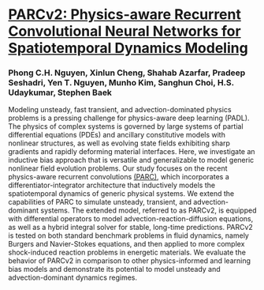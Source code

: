 <h1><a href="https://arxiv.org/abs/2402.12503">PARCv2: Physics-aware Recurrent Convolutional Neural Networks for Spatiotemporal Dynamics Modeling</a></h1>
<h3>Phong C.H. Nguyen, Xinlun Cheng, Shahab Azarfar, Pradeep Seshadri, Yen T. Nguyen, Munho Kim, Sanghun Choi, H.S. Udaykumar, Stephen Baek</h3>
Modeling unsteady, fast transient, and advection-dominated physics problems is a pressing challenge for physics-aware deep learning (PADL). 
The physics of complex systems is governed by large systems of partial differential equations (PDEs) and ancillary constitutive models with nonlinear structures,
as well as evolving state fields exhibiting sharp gradients and rapidly deforming material interfaces. Here, we investigate an inductive bias approach that is 
versatile and generalizable to model generic nonlinear field evolution problems. Our study focuses on the recent physics-aware recurrent convolutions
<a href="https://www.science.org/doi/10.1126/sciadv.add6868">(PARC)</a>, 
which incorporates a differentiator-integrator architecture that inductively models the spatiotemporal dynamics of generic physical systems. We extend the capabilities
of PARC to simulate unsteady, transient, and advection-dominant systems. The extended model, referred to as PARCv2, is equipped with differential operators to model
advection-reaction-diffusion equations, as well as a hybrid integral solver for stable, long-time predictions. PARCv2 is tested on both standard benchmark problems in
fluid dynamics, namely Burgers and Navier-Stokes equations, and then applied to more complex shock-induced reaction problems in energetic materials. We evaluate the behavior
of PARCv2 in comparison to other physics-informed and learning bias models and demonstrate its potential to model unsteady and advection-dominant dynamics regimes.
